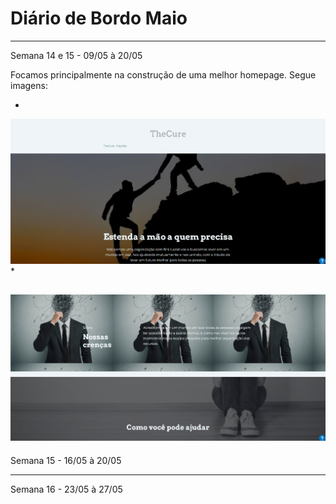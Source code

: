 # Diário de Bordo Maio 
---
Semana 14 e 15 - 09/05 à 20/05 

Focamos principalmente na construção de uma melhor homepage. 
Segue imagens:

*

![Primeira imagem](../Imagens/Imagem2.png)
*

![Segunda imagem](../Imagens/Imagem3.png)
----

Semana 15 - 16/05 à 20/05 



--- 
Semana 16 - 23/05 à 27/05 


